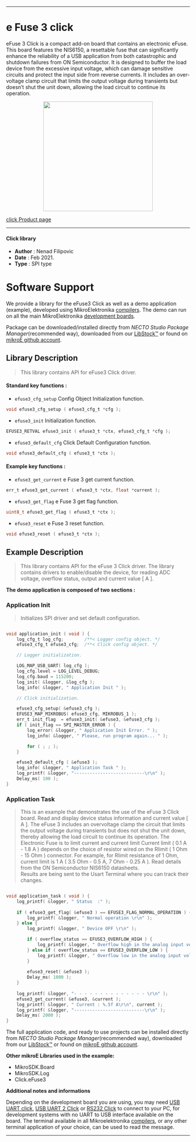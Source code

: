 
---
# e Fuse 3 click

eFuse 3 Click is a compact add-on board that contains an electronic eFuse. This board features the NIS6150, a resettable fuse that can significantly enhance the reliability of a USB application from both catastrophic and shutdown failures from ON Semiconductor. It is designed to buffer the load device from the excessive input voltage, which can damage sensitive circuits and protect the input side from reverse currents. It includes an over-voltage clamp circuit that limits the output voltage during transients but doesn’t shut the unit down, allowing the load circuit to continue its operation.

<p align="center">
  <img src="https://download.mikroe.com/images/click_for_ide/efuse3_click.png" height=300px>
</p>

[click Product page](https://www.mikroe.com/efuse-3-click)

---


#### Click library

- **Author**        : Nenad Filipovic
- **Date**          : Feb 2021.
- **Type**          : SPI type


# Software Support

We provide a library for the eFuse3 Click
as well as a demo application (example), developed using MikroElektronika
[compilers](https://www.mikroe.com/necto-studio).
The demo can run on all the main MikroElektronika [development boards](https://www.mikroe.com/development-boards).

Package can be downloaded/installed directly from *NECTO Studio Package Manager*(recommended way), downloaded from our [LibStock&trade;](https://libstock.mikroe.com) or found on [mikroE github account](https://github.com/MikroElektronika/mikrosdk_click_v2/tree/master/clicks).

## Library Description

> This library contains API for eFuse3 Click driver.

#### Standard key functions :

- `efuse3_cfg_setup` Config Object Initialization function.
```c
void efuse3_cfg_setup ( efuse3_cfg_t *cfg );
```

- `efuse3_init` Initialization function.
```c
EFUSE3_RETVAL efuse3_init ( efuse3_t *ctx, efuse3_cfg_t *cfg );
```

- `efuse3_default_cfg` Click Default Configuration function.
```c
void efuse3_default_cfg ( efuse3_t *ctx );
```

#### Example key functions :

- `efuse3_get_current` e Fuse 3 get current function.
```c
err_t efuse3_get_current ( efuse3_t *ctx, float *current );
```

- `efuse3_get_flag` e Fuse 3 get flag function.
```c
uint8_t efuse3_get_flag ( efuse3_t *ctx );
```

- `efuse3_reset` e Fuse 3 reset function.
```c
void efuse3_reset ( efuse3_t *ctx );
```

## Example Description

> This library contains API for the eFuse 3 Click driver.
> The library contains drivers to enable/disable the device, 
> for reading ADC voltage, overflow status, output and current value [ A ].

**The demo application is composed of two sections :**

### Application Init

> Initializes SPI driver and set default configuration.

```c

void application_init ( void ) {
    log_cfg_t log_cfg;        /**< Logger config object. */
    efuse3_cfg_t efuse3_cfg;  /**< Click config object. */

    // Logger initialization.

    LOG_MAP_USB_UART( log_cfg );
    log_cfg.level = LOG_LEVEL_DEBUG;
    log_cfg.baud = 115200;
    log_init( &logger, &log_cfg );
    log_info( &logger, " Application Init " );

    // Click initialization.

    efuse3_cfg_setup( &efuse3_cfg );
    EFUSE3_MAP_MIKROBUS( efuse3_cfg, MIKROBUS_1 );
    err_t init_flag  = efuse3_init( &efuse3, &efuse3_cfg );
    if ( init_flag == SPI_MASTER_ERROR ) {
        log_error( &logger, " Application Init Error. " );
        log_info( &logger, " Please, run program again... " );

        for ( ; ; );
    }

    efuse3_default_cfg ( &efuse3 );
    log_info( &logger, " Application Task " );
    log_printf( &logger, "---------------------------\r\n" );
    Delay_ms( 100 );
}

```

### Application Task

> This is an example that demonstrates the use of the eFuse 3 Click board. 
> Read and display device status information and current value [ A ].
> The eFuse 3 includes an overvoltage clamp the circuit that limits the output voltage
> during transients but does not shut the unit down, 
> thereby allowing the load circuit to continue its operation.
> The Electronic Fuse is to limit current and current limit 
> Current limit ( 0.1 A - 1.8 A ) depends on the choice of resistor wired 
> on the Rlimit ( 1 Ohm - 15 Ohm ) connector.
> For example, for Rlimit resistance of 1 Ohm, current limit is 1 A 
> ( 3.5 Ohm - 0.5 A, 7 Ohm - 0.25 A ). 
> Read details from the ON Semiconductor NIS6150 datasheets.   
> Results are being sent to the Usart Terminal where you can track their changes.

```c

void application_task ( void ) {
    log_printf( &logger, " Status  :" );    
    
    if ( efuse3_get_flag( &efuse3 ) == EFUSE3_FLAG_NORMAL_OPERATION ) {
        log_printf( &logger, " Normal operation \r\n" );
    } else {
        log_printf( &logger, " Device OFF \r\n" );

        if ( overflow_status == EFUSE3_OVERFLOW_HIGH ) {
            log_printf( &logger, " Overflow high in the analog input voltage.\r\n" );    
        } else if ( overflow_status == EFUSE3_OVERFLOW_LOW ) {
            log_printf( &logger, " Overflow low in the analog input voltage.\r\n" ); 
        }
        
        efuse3_reset( &efuse3 );
        Delay_ms( 1000 );
    }
    
    log_printf( &logger, "- - - - - - - - - - - - - - \r\n" );
    efuse3_get_current( &efuse3, &current );
    log_printf( &logger, " Current : %.5f A\r\n", current );
    log_printf( &logger, "---------------------------\r\n" );
    Delay_ms( 2000 );
}

```

The full application code, and ready to use projects can be installed directly from *NECTO Studio Package Manager*(recommended way), downloaded from our [LibStock&trade;](https://libstock.mikroe.com) or found on [mikroE github account](https://github.com/MikroElektronika/mikrosdk_click_v2/tree/master/clicks).

**Other mikroE Libraries used in the example:**

- MikroSDK.Board
- MikroSDK.Log
- Click.eFuse3

**Additional notes and informations**

Depending on the development board you are using, you may need
[USB UART click](https://shop.mikroe.com/usb-uart-click),
[USB UART 2 Click](https:///shop.mikroe.com/usb-uart-2-click) or
[RS232 Click](https:///shop.mikroe.com/rs232-click) to connect to your PC, for
development systems with no UART to USB interface available on the board. The
terminal available in all Mikroelektronika
[compilers](https:///shop.mikroe.com/compilers), or any other terminal application
of your choice, can be used to read the message.

---
